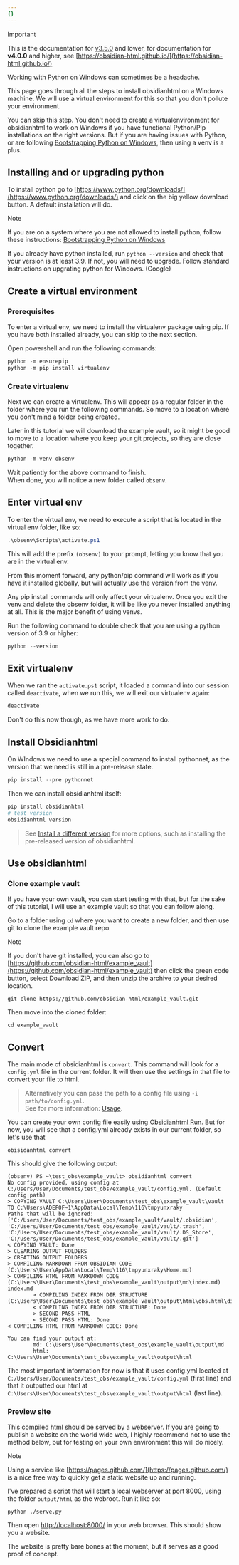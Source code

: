 ```yaml
---
{}
---
```

   
>[!important]   
> This is the documentation for [v3.5.0](../../Changelog/v3.5.0.md) and lower, for documentation for **v4.0.0** and higher, see [https://obsidian-html.github.io/](https://obsidian-html.github.io/)   
   
Working with Python on Windows can sometimes be a headache.   
   
This page goes through all the steps to install obsidianhtml on a Windows machine. We will use a virtual environment for this so that you don't pollute your environment.   
   
You can skip this step. You don't need to create a virtualenvironment for obsidianhtml to work on Windows if you have functional Python/Pip installations on the right versions. But if you are having issues with Python, or are following [Bootstrapping Python on Windows](../../Instructions/Tutorials/Specifics/Bootstrapping%20Python%20on%20Windows.md), then using a venv is a plus.   
   
## Installing and or upgrading python   
To install python go to [https://www.python.org/downloads/](https://www.python.org/downloads/) and click on the big yellow download button. A default installation will do.   
   
> [!note]   
> If you are on a system where you are not allowed to install python, follow these instructions: [Bootstrapping Python on Windows](../../Instructions/Tutorials/Specifics/Bootstrapping%20Python%20on%20Windows.md)   
   
If you already have python installed, run `python --version` and check that your version is at least 3.9. If not, you will need to upgrade. Follow standard instructions on upgrating python for Windows. (Google)   
   
## Create a virtual environment   
### Prerequisites   
To enter a virtual env, we need to install the virtualenv package using pip. If you have both installed already, you can skip to the next section.   
   
Open powershell and run the following commands:   
   
``` powershell
python -m ensurepip
python -m pip install virtualenv
```
   
   
### Create virtualenv   
Next we can create a virtualenv. This will appear as a regular folder in the folder where you run the following commands. So move to a location where you don't mind a folder being created.    
   
Later in this tutorial we will download the example vault, so it might be good to move to a location where you keep your git projects, so they are close together.   
   
``` powershell
python -m venv obsenv
```
   
   
Wait patiently for the above command to finish.   
When done, you will notice a new folder called `obsenv`.   
   
## Enter virtual env   
To enter the virtual env, we need to execute a script that is located in the virtual env folder, like so:   
``` powershell
.\obsenv\Scripts\activate.ps1
```
   
   
This will add the prefix `(obsenv)` to your prompt, letting you know that you are in the virtual env.   
   
From this moment forward, any python/pip command will work as if you have it installed globally, but will actually use the version from the venv.    
   
Any pip install commands will only affect your virtualenv. Once you exit the venv and delete the obsenv folder, it will be like you never installed anything at all. This is the major benefit of using venvs.   
   
Run the following command to double check that you are using a python version of 3.9 or higher:   
   
``` powershell
python --version
```
   
   
## Exit virtualenv   
When we ran the `activate.ps1` script, it loaded a command into our session called `deactivate`, when we run this, we will exit our virtualenv again:   
   
``` powershell
deactivate
```
   
   
Don't do this now though, as we have more work to do.   
   
## Install Obsidianhtml   
On WIndows we need to use a special command to install pythonnet, as the version that we need is still in a pre-release state.   
   
``` powershell
pip install --pre pythonnet 
```
   
   
Then we can install obsidianhtml itself:   
   
``` powershell
pip install obsidianhtml
# test version
obsidianhtml version
```
   
   
> See [Install a different version](../../Instructions/Install%20a%20different%20version.md) for more options, such as installing the pre-released version of obsidianhtml.   
   
   
## Use obsidianhtml   
### Clone example vault   
If you have your own vault, you can start testing with that, but for the sake of this tutorial, I will use an example vault so that you can follow along.   
   
Go to a folder using `cd` where you want to create a new folder, and then use git to clone the example vault repo.   
   
> [!note]    
> If you don't have git installed, you can also go to [https://github.com/obsidian-html/example_vault](https://github.com/obsidian-html/example_vault) then click the green code button, select Download ZIP, and then unzip the archive to your desired location.   
   
```
git clone https://github.com/obsidian-html/example_vault.git
```
   
   
Then move into the cloned folder:   
   
```
cd example_vault
```
   
   
## Convert   
The main mode of obsidianhtml is `convert`. This command will look for a `config.yml` file in the current folder. It will then use the settings in that file to convert your file to html.   
   
> Alternatively you can pass the path to a config file using `-i path/to/config.yml`.    
> See for more information: [Usage](../../Instructions/Usage.md).    
   
You can create your own config file easily using [Obsidianhtml Run](../../Instructions/Obsidianhtml%20Run.md). But for now, you will see that a config.yml already exists in our current folder, so let's use that   
   
```
obisidanhtml convert
```
   
   
This should give the following output:   
```
(obsenv) PS ~\test_obs\example_vault> obsidianhtml convert
No config provided, using config at C:/Users/User/Documents/test_obs/example_vault/config.yml. (Default config path)
> COPYING VAULT C:\Users\User\Documents\test_obs\example_vault\vault TO C:\Users\ADEF0F~1\AppData\Local\Temp\116\tmpyunxraky
Paths that will be ignored: ['C:/Users/User/Documents/test_obs/example_vault/vault/.obsidian', 'C:/Users/User/Documents/test_obs/example_vault/vault/.trash', 'C:/Users/User/Documents/test_obs/example_vault/vault/.DS_Store', 'C:/Users/User/Documents/test_obs/example_vault/vault/.git']
< COPYING VAULT: Done
> CLEARING OUTPUT FOLDERS
> CREATING OUTPUT FOLDERS
> COMPILING MARKDOWN FROM OBSIDIAN CODE (C:\Users\User\AppData\Local\Temp\116\tmpyunxraky\Home.md)
> COMPILING HTML FROM MARKDOWN CODE (C:\Users\User\Documents\test_obs\example_vault\output\md\index.md)
index.md
        > COMPILING INDEX FROM DIR STRUCTURE (C:\Users\User\Documents\test_obs\example_vault\output\html\obs.html\dir_index.html)
        < COMPILING INDEX FROM DIR STRUCTURE: Done
        > SECOND PASS HTML
        < SECOND PASS HTML: Done
< COMPILING HTML FROM MARKDOWN CODE: Done

You can find your output at:
        md: C:\Users\User\Documents\test_obs\example_vault\output\md
        html: C:\Users\User\Documents\test_obs\example_vault\output\html
```
   
   
The most important information for now is that it uses config.yml located at `C:/Users/User/Documents/test_obs/example_vault/config.yml` (first line) and that it outputted our html at `C:\Users\User\Documents\test_obs\example_vault\output\html` (last line).   
   
### Preview site   
This compiled html should be served by a webserver. If you are going to publish a website on the world wide web, I highly recommend not to use the method below, but for testing on your own environment this will do nicely.   
   
> [!note]    
> Using a service like [https://pages.github.com/](https://pages.github.com/) is a nice free way to quickly get a static website up and running.    
   
I've prepared a script that will start a local webserver at port 8000, using the folder `output/html` as the webroot. Run it like so:   
   
```
python ./serve.py
```
   
   
Then open [http://localhost:8000/](http://localhost:8000/) in your web browser. This should show you a website.   
   
The website is pretty bare bones at the moment, but it serves as a good proof of concept.
